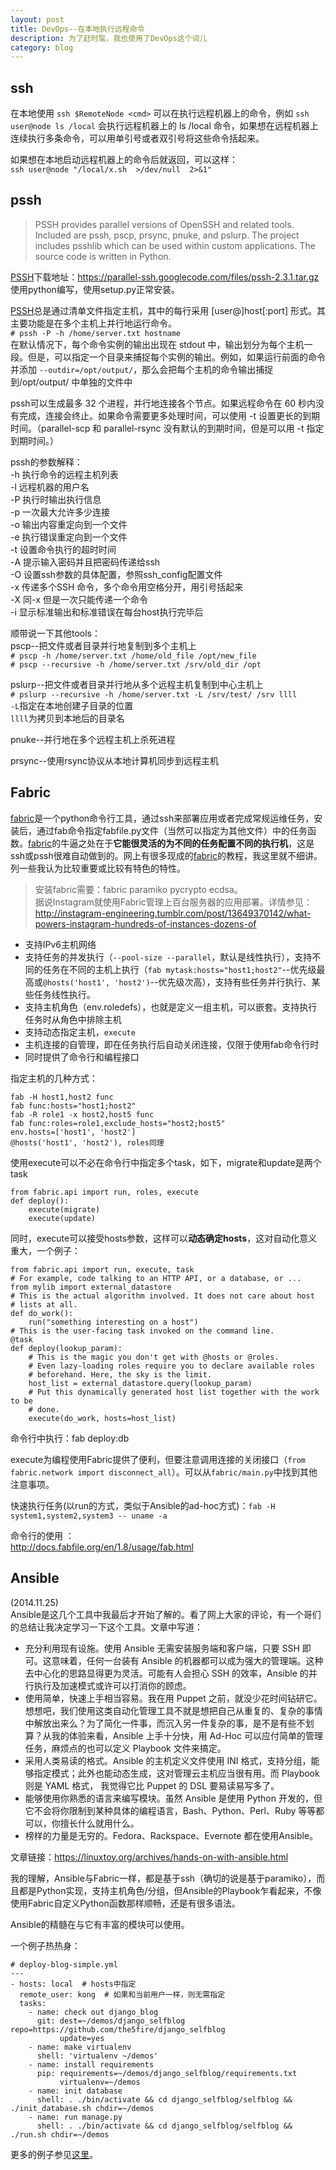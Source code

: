 ```yaml
---
layout: post
title: DevOps--在本地执行远程命令
description: 为了赶时髦，我也使用了DevOps这个词儿
category: blog
---
```


## ssh
在本地使用 `ssh $RemoteNode <cmd>` 可以在执行远程机器上的命令，例如 `ssh user@node ls /local` 会执行远程机器上的 ls /local 命令，如果想在远程机器上连续执行多条命令，可以用单引号或者双引号将这些命令括起来。
 
如果想在本地启动远程机器上的命令后就返回，可以这样：  
 `ssh user@node "/local/x.sh  >/dev/null  2>&1"`

## pssh
> PSSH provides parallel versions of OpenSSH and related tools. Included are pssh, pscp, prsync, pnuke, and pslurp. The project includes psshlib which can be used within custom applications. The source code is written in Python.

[PSSH][]下载地址：<https://parallel-ssh.googlecode.com/files/pssh-2.3.1.tar.gz>  
使用python编写，使用setup.py正常安装。

[PSSH][]总是通过清单文件指定主机，其中的每行采用 [user@]host[:port] 形式。其主要功能是在多个主机上并行地运行命令。  
`# pssh -P -h /home/server.txt hostname`  
在默认情况下，每个命令实例的输出出现在 stdout 中，输出划分为每个主机一段。但是，可以指定一个目录来捕捉每个实例的输出。例如，如果运行前面的命令并添加 `--outdir=/opt/output/`，那么会把每个主机的命令输出捕捉到/opt/output/ 中单独的文件中

pssh可以生成最多 32 个进程，并行地连接各个节点。如果远程命令在 60 秒内没有完成，连接会终止。如果命令需要更多处理时间，可以使用 -t 设置更长的到期时间。（parallel-scp 和 parallel-rsync 没有默认的到期时间，但是可以用 -t 指定到期时间。）

pssh的参数解释：  
-h 执行命令的远程主机列表  
-l 远程机器的用户名  
-P 执行时输出执行信息  
-p 一次最大允许多少连接  
-o 输出内容重定向到一个文件  
-e 执行错误重定向到一个文件  
-t 设置命令执行的超时时间  
-A 提示输入密码并且把密码传递给ssh  
-O 设置ssh参数的具体配置，参照ssh_config配置文件  
-x 传递多个SSH 命令，多个命令用空格分开，用引号括起来  
-X 同-x 但是一次只能传递一个命令  
-i 显示标准输出和标准错误在每台host执行完毕后  

顺带说一下其他tools：  
pscp--把文件或者目录并行地复制到多个主机上  
`# pscp -h /home/server.txt /home/old_file /opt/new_file`  
`# pscp --recursive -h /home/server.txt /srv/old_dir /opt`  

pslurp--把文件或者目录并行地从多个远程主机复制到中心主机上  
`# pslurp --recursive -h /home/server.txt -L /srv/test/ /srv llll`  
`-L`指定在本地创建子目录的位置  
`llll`为拷贝到本地后的目录名

pnuke--并行地在多个远程主机上杀死进程  

prsync--使用rsync协议从本地计算机同步到远程主机

## Fabric
[fabric][]是一个python命令行工具，通过ssh来部署应用或者完成常规运维任务，安装后，通过fab命令指定fabfile.py文件（当然可以指定为其他文件）中的任务函数。[fabric][]的牛逼之处在于**它能很灵活的为不同的任务配置不同的执行机**，这是ssh或pssh很难自动做到的。网上有很多现成的[fabric][]的教程，我这里就不细讲。列一些我认为比较重要或比较有特色的特性。  
> 安装fabric需要：fabric paramiko pycrypto ecdsa。  
> 据说Instagram就使用Fabric管理上百台服务器的应用部署。详情参见：  
<http://instagram-engineering.tumblr.com/post/13649370142/what-powers-instagram-hundreds-of-instances-dozens-of>

* 支持IPv6主机网络
* 支持任务的并发执行（`--pool-size --parallel`，默认是线性执行），支持不同的任务在不同的主机上执行（`fab mytask:hosts="host1;host2"`--优先级最高或`@hosts('host1', 'host2')`--优先级次高），支持有些任务并行执行、某些任务线性执行。
* 支持主机角色（env.roledefs），也就是定义一组主机，可以嵌套。支持执行任务时从角色中排除主机
* 支持动态指定主机，`execute`
* 主机连接的自管理，即在任务执行后自动关闭连接，仅限于使用fab命令行时
* 同时提供了命令行和编程接口

指定主机的几种方式：  

    fab -H host1,host2 func
    fab func:hosts="host1;host2"
    fab -R role1 -x host2,host5 func
    fab func:roles=role1,exclude_hosts="host2;host5"
    env.hosts=['host1', 'host2']
    @hosts('host1', 'host2'), roles同理

使用execute可以不必在命令行中指定多个task，如下，migrate和update是两个task

    from fabric.api import run, roles, execute
    def deploy():
        execute(migrate)
        execute(update)

同时，execute可以接受hosts参数，这样可以**动态确定hosts**，这对自动化意义重大，一个例子：

    from fabric.api import run, execute, task
    # For example, code talking to an HTTP API, or a database, or ...
    from mylib import external_datastore
    # This is the actual algorithm involved. It does not care about host
    # lists at all.
    def do_work():
        run("something interesting on a host")
    # This is the user-facing task invoked on the command line.
    @task
    def deploy(lookup_param):
        # This is the magic you don't get with @hosts or @roles.
        # Even lazy-loading roles require you to declare available roles
        # beforehand. Here, the sky is the limit.
        host_list = external_datastore.query(lookup_param)
        # Put this dynamically generated host list together with the work to be
        # done.
        execute(do_work, hosts=host_list)

命令行中执行：fab deploy:db

execute为编程使用Fabric提供了便利，但要注意调用连接的关闭接口（`from fabric.network import disconnect_all`）。可以从`fabric/main.py`中找到其他注意事项。 

快速执行任务(以run的方式，类似于Ansible的ad-hoc方式)：`fab -H system1,system2,system3 -- uname -a` 

命令行的使用 ：  
<http://docs.fabfile.org/en/1.8/usage/fab.html>

## Ansible
(2014.11.25)  
Ansible是这几个工具中我最后才开始了解的。看了网上大家的评论，有一个哥们的总结让我决定学习一下这个工具。文章中写道：

* 充分利用现有设施。使用 Ansible 无需安装服务端和客户端，只要 SSH 即可。这意味着，任何一台装有 Ansible 的机器都可以成为强大的管理端。这种去中心化的思路显得更为灵活。可能有人会担心 SSH 的效率，Ansible 的并行执行及加速模式或许可以打消你的顾虑。
* 使用简单，快速上手相当容易。我在用 Puppet 之前，就没少花时间钻研它。想想吧，我们使用这类自动化管理工具不就是想把自己从重复的、复杂的事情中解放出来么？为了简化一件事，而沉入另一件复杂的事，是不是有些不划算？从我的体验来看，Ansible 上手十分快，用 Ad-Hoc 可以应付简单的管理任务，麻烦点的也可以定义 Playbook 文件来搞定。
* 采用人类易读的格式。Ansible 的主机定义文件使用 INI 格式，支持分组，能够指定模式；此外也能动态生成，这对管理云主机应当很有用。而 Playbook 则是 YAML 格式， 我觉得它比 Puppet 的 DSL 要易读易写多了。
* 能够使用你熟悉的语言来编写模块。虽然 Ansible 是使用 Python 开发的，但它不会将你限制到某种具体的编程语言，Bash、Python、Perl、Ruby 等等都可以，你擅长什么就用什么。
* 榜样的力量是无穷的。Fedora、Rackspace、Evernote 都在使用Ansible。

文章链接：<https://linuxtoy.org/archives/hands-on-with-ansible.html>

我的理解，Ansible与Fabric一样，都是基于ssh（确切的说是基于paramiko），而且都是Python实现，支持主机角色/分组，但Ansible的Playbook乍看起来，不像使用Fabric自定义Python函数那样顺畅，还是有很多语法。

Ansible的精髓在与它有丰富的模块可以使用。

一个例子热热身：

	# deploy-blog-simple.yml
	---
	- hosts: local  # hosts中指定
	  remote_user: kong  # 如果和当前用户一样，则无需指定
	  tasks:
	    - name: check out django_blog
	      git: dest=~/demos/django_selfblog repo=https://github.com/the5fire/django_selfblog
	           update=yes
	    - name: make virtualenv
	      shell: 'virtualenv ~/demos'
	    - name: install requirements
	      pip: requirements=~/demos/django_selfblog/requirements.txt
	           virtualenv=~/demos
	    - name: init database
	      shell: . ./bin/activate && cd django_selfblog/selfblog && ./init_database.sh chdir=~/demos
	    - name: run manage.py
	      shell: . ./bin/activate && cd django_selfblog/selfblog &&  ./run.sh chdir=~/demos

更多的例子参见[这里](https://github.com/ansible/ansible-examples)。

[fabric]: http://docs.fabfile.org/
[PSSH]: https://code.google.com/p/parallel-ssh/
